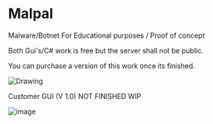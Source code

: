 # Malpal
Malware/Botnet For Educational purposes / Proof of concept 


Both Gui's/C# work is free but the server shall not be public.

You can purchase a version of this work once its finished.

![Drawing](https://github.com/Hina-kari/Malpal/assets/141752924/fe0dd717-8f69-4ebd-b3d1-07067bf4ed29)


Customer GUI (V 1.0) NOT FINISHED WIP

![image](https://github.com/Hina-kari/Malpal/assets/141752924/de85fe3e-8281-4429-8449-902e19a4af04)

